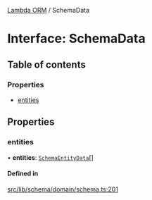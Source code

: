 [Lambda ORM](../README.md) / SchemaData

# Interface: SchemaData

## Table of contents

### Properties

- [entities](SchemaData.md#entities)

## Properties

### entities

• **entities**: [`SchemaEntityData`](SchemaEntityData.md)[]

#### Defined in

[src/lib/schema/domain/schema.ts:201](https://github.com/lambda-orm/lambdaorm-base/blob/ba4a653/src/lib/schema/domain/schema.ts#L201)
